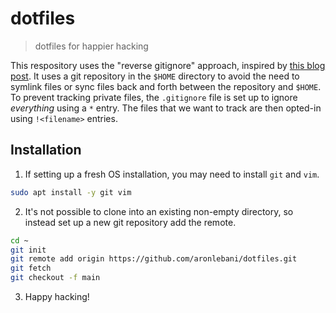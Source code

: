 # dotfiles

> dotfiles for happier hacking

This respository uses the "reverse gitignore" approach, inspired by
[this blog post](https://drewdevault.com/2019/12/30/dotfiles.html). It uses a git repository in the
`$HOME` directory to avoid the need to symlink files or sync files back and forth between the
repository and `$HOME`. To prevent tracking private files, the `.gitignore` file is set up to ignore
_everything_ using a `*` entry. The files that we want to track are then opted-in using
`!<filename>` entries.

## Installation

1. If setting up a fresh OS installation, you may need to install `git` and `vim`.
```sh
sudo apt install -y git vim
```
2. It's not possible to clone into an existing non-empty directory, so instead set up a new git
repository add the remote.
```sh
cd ~
git init
git remote add origin https://github.com/aronlebani/dotfiles.git
git fetch
git checkout -f main
```
3. Happy hacking!
